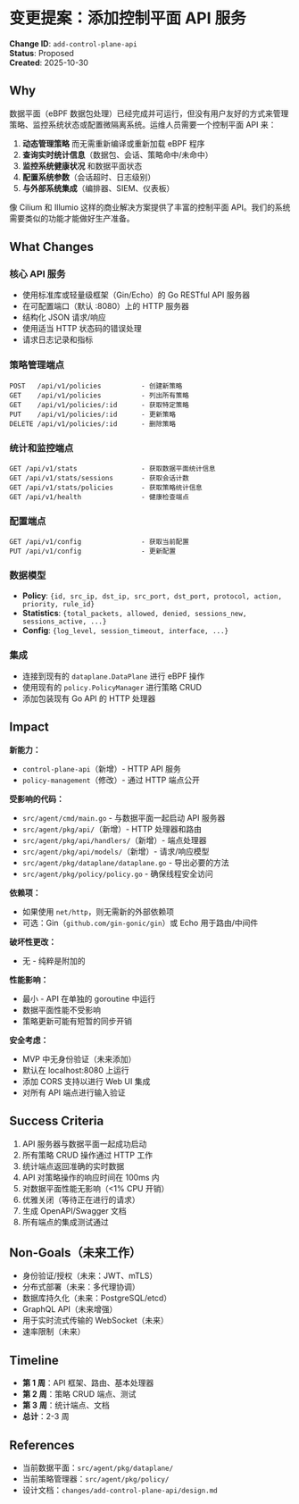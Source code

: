 # 变更提案：添加控制平面 API 服务

**Change ID**: `add-control-plane-api`  
**Status**: Proposed  
**Created**: 2025-10-30

## Why

数据平面（eBPF 数据包处理）已经完成并可运行，但没有用户友好的方式来管理策略、监控系统状态或配置微隔离系统。运维人员需要一个控制平面 API 来：

1. **动态管理策略** 而无需重新编译或重新加载 eBPF 程序
2. **查询实时统计信息**（数据包、会话、策略命中/未命中）
3. **监控系统健康状况** 和数据平面状态
4. **配置系统参数**（会话超时、日志级别）
5. **与外部系统集成**（编排器、SIEM、仪表板）

像 Cilium 和 Illumio 这样的商业解决方案提供了丰富的控制平面 API。我们的系统需要类似的功能才能做好生产准备。

## What Changes

### 核心 API 服务
- 使用标准库或轻量级框架（Gin/Echo）的 Go RESTful API 服务器
- 在可配置端口（默认 :8080）上的 HTTP 服务器
- 结构化 JSON 请求/响应
- 使用适当 HTTP 状态码的错误处理
- 请求日志记录和指标

### 策略管理端点
```
POST   /api/v1/policies          - 创建新策略
GET    /api/v1/policies          - 列出所有策略
GET    /api/v1/policies/:id      - 获取特定策略
PUT    /api/v1/policies/:id      - 更新策略
DELETE /api/v1/policies/:id      - 删除策略
```

### 统计和监控端点
```
GET /api/v1/stats                - 获取数据平面统计信息
GET /api/v1/stats/sessions       - 获取会话计数
GET /api/v1/stats/policies       - 获取策略统计信息
GET /api/v1/health               - 健康检查端点
```

### 配置端点
```
GET /api/v1/config               - 获取当前配置
PUT /api/v1/config               - 更新配置
```

### 数据模型
- **Policy**: `{id, src_ip, dst_ip, src_port, dst_port, protocol, action, priority, rule_id}`
- **Statistics**: `{total_packets, allowed, denied, sessions_new, sessions_active, ...}`
- **Config**: `{log_level, session_timeout, interface, ...}`

### 集成
- 连接到现有的 `dataplane.DataPlane` 进行 eBPF 操作
- 使用现有的 `policy.PolicyManager` 进行策略 CRUD
- 添加包装现有 Go API 的 HTTP 处理器

## Impact

**新能力：**
- `control-plane-api`（新增）- HTTP API 服务
- `policy-management`（修改）- 通过 HTTP 端点公开

**受影响的代码：**
- `src/agent/cmd/main.go` - 与数据平面一起启动 API 服务器
- `src/agent/pkg/api/`（新增）- HTTP 处理器和路由
- `src/agent/pkg/api/handlers/`（新增）- 端点处理器
- `src/agent/pkg/api/models/`（新增）- 请求/响应模型
- `src/agent/pkg/dataplane/dataplane.go` - 导出必要的方法
- `src/agent/pkg/policy/policy.go` - 确保线程安全访问

**依赖项：**
- 如果使用 `net/http`，则无需新的外部依赖项
- 可选：Gin（`github.com/gin-gonic/gin`）或 Echo 用于路由/中间件

**破坏性更改：**
- 无 - 纯粹是附加的

**性能影响：**
- 最小 - API 在单独的 goroutine 中运行
- 数据平面性能不受影响
- 策略更新可能有短暂的同步开销

**安全考虑：**
- MVP 中无身份验证（未来添加）
- 默认在 localhost:8080 上运行
- 添加 CORS 支持以进行 Web UI 集成
- 对所有 API 端点进行输入验证

## Success Criteria

1. API 服务器与数据平面一起成功启动
2. 所有策略 CRUD 操作通过 HTTP 工作
3. 统计端点返回准确的实时数据
4. API 对策略操作的响应时间在 100ms 内
5. 对数据平面性能无影响（<1% CPU 开销）
6. 优雅关闭（等待正在进行的请求）
7. 生成 OpenAPI/Swagger 文档
8. 所有端点的集成测试通过

## Non-Goals（未来工作）

- 身份验证/授权（未来：JWT、mTLS）
- 分布式部署（未来：多代理协调）
- 数据库持久化（未来：PostgreSQL/etcd）
- GraphQL API（未来增强）
- 用于实时流式传输的 WebSocket（未来）
- 速率限制（未来）

## Timeline

- **第 1 周**：API 框架、路由、基本处理器
- **第 2 周**：策略 CRUD 端点、测试
- **第 3 周**：统计端点、文档
- **总计**：2-3 周

## References

- 当前数据平面：`src/agent/pkg/dataplane/`
- 当前策略管理器：`src/agent/pkg/policy/`
- 设计文档：`changes/add-control-plane-api/design.md`

